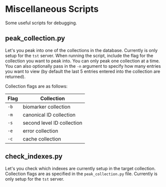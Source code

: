 # Miscellaneous Scripts

Some useful scripts for debugging.

## peak_collection.py

Let's you peak into one of the collections in the database. Currently is only setup for the `tst` server. When running the script, include the flag for the collection you want to peak into. You can only peak one collection at a time. You can also optionally pass in the `-n` argument to specify how many entries you want to view (by default the last 5 entries entered into the collection are returned).

Collection flags are as follows:

| Flag | Collection                 |
| ---- | -------------------------- |
| `-b` | biomarker collection       |
| `-m` | canonical ID collection    |
| `-s` | second level ID collection |
| `-e` | error collection           |
| `-c` | cache collection           |

## check_indexes.py

Let's you check which indexes are currently setup in the target collection. Collection flags are as specified in the `peak_collection.py` file. Currently is only setup for the `tst` server.
